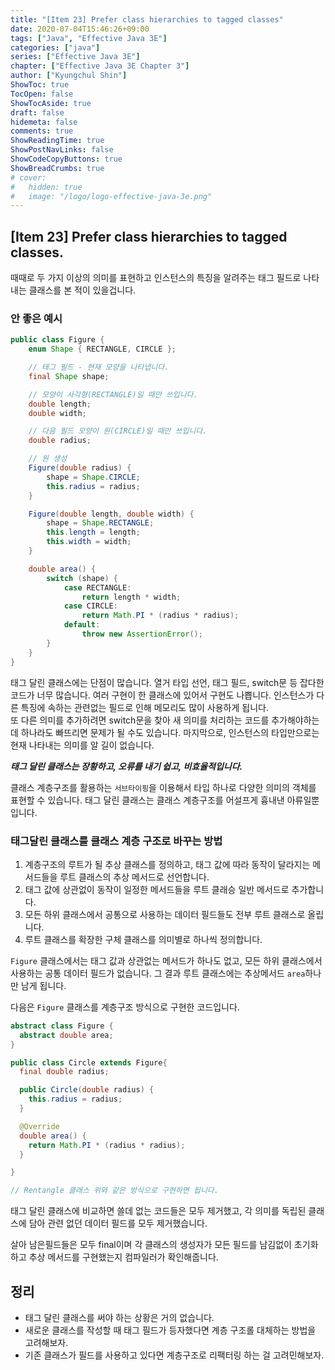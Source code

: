 ```yaml
---
title: "[Item 23] Prefer class hierarchies to tagged classes"
date: 2020-07-04T15:46:26+09:00
tags: ["Java", "Effective Java 3E"]
categories: ["java"]
series: ["Effective Java 3E"]
chapter: ["Effective Java 3E Chapter 3"]
author: ["Kyungchul Shin"]
ShowToc: true
TocOpen: false
ShowTocAside: true
draft: false
hidemeta: false
comments: true
ShowReadingTime: true
ShowPostNavLinks: false
ShowCodeCopyButtons: true
ShowBreadCrumbs: true
# cover:
#   hidden: true
#   image: "/logo/logo-effective-java-3e.png"
---
```

## [Item 23] Prefer class hierarchies to tagged classes.

때때로 두 가지 이상의 의미를 표현하고 인스턴스의 특징을 알려주는 태그 필드로 나타내는 클래스를 본 적이 있을겁니다.

### 안 좋은 예시
``` java
public class Figure {
    enum Shape { RECTANGLE, CIRCLE };

    // 태그 필드 - 현재 모양을 나타냅니다.
    final Shape shape;

    // 모양이 사각형(RECTANGLE)일 때만 쓰입니다.
    double length;
    double width;

    // 다음 필드 모양이 원(CIRCLE)일 때만 쓰입니다.
    double radius;

    // 원 생성
    Figure(double radius) {
        shape = Shape.CIRCLE;
        this.radius = radius;
    }

    Figure(double length, double width) {
        shape = Shape.RECTANGLE;
        this.length = length;
        this.width = width;
    }

    double area() {
        switch (shape) {
            case RECTANGLE:
                return length * width;
            case CIRCLE:
                return Math.PI * (radius * radius);
            default:
                throw new AssertionError();
        }
    }
}
```

태그 달린 클래스에는 단점이 많습니다. 열거 타입 선언, 태그 필드, switch문 등 잡다한 코드가 너무 많습니다. 여러 구현이 한 클래스에 있어서 구현도 나쁩니다. 인스턴스가 다른 특징에 속하는 관련없는 필드로 인해 메모리도 많이 사용하게 됩니다.   
또 다른 의미를 추가하려면 switch문을 찾아 새 의미를 처리하는 코드를 추가해야하는 데 하나라도 빠뜨리면 문제가 될 수도 있습니다. 마지막으로, 인스턴스의 타입만으로는 현재 나타내는 의미를 알 길이 없습니다.
   
***태그 달린 클래스는 장황하고, 오류를 내기 쉽고, 비효율적입니다.***
   
클래스 계층구조를 활용하는 `서브타이핑`을 이용해서 타입 하나로 다양한 의미의 객체를 표현할 수 있습니다. 태그 달린 클래스는 클래스 계층구조를 어설프게 흉내낸 아류일뿐입니다.
   
### 태그달린 클래스를 클래스 계층 구조로 바꾸는 방법
1. 계층구조의 루트가 될 추상 클래스를 정의하고, 태그 값에 따라 동작이 달라지는 메서드들을 루트 클래스의 추상 메서드로 선언합니다.
2. 태그 값에 상관없이 동작이 일정한 메서드들을 루트 클래승 일반 메서드로 추가합니다.
3. 모든 하위 클래스에서 공통으로 사용하는 데이터 필드들도 전부 루트 클래스로 올립니다.
4. 루트 클래스를 확장한 구체 클래스를 의미별로 하나씩 정의합니다.
   
`Figure` 클래스에서는 태그 값과 상관없는 메서드가 하나도 없고, 모든 하위 클래스에서 사용하는 공통 데이터 필드가 없습니다. 그 결과 루트 클래스에는 추상메서드 `area`하나만 남게 됩니다.   
    
다음은 `Figure` 클래스를 계층구조 방식으로 구현한 코드입니다.
``` java
abstract class Figure {
  abstract double area;
}

public class Circle extends Figure{
  final double radius;

  public Circle(double radius) {
    this.radius = radius;
  }

  @Override
  double area() {
    return Math.PI * (radius * radius);
  }

}

// Rentangle 클래스 위와 같은 방식으로 구현하면 됩니다.
```
태그 달린 클래스에 비교하면 쓸데 없는 코드들은 모두 제거했고, 각 의미를 독립된 클래스에 담아 관련 없던 데이터 필드를 모두 제거했습니다.
   
살아 남은필드들은 모두 final이며 각 클래스의 생성자가 모든 필드를 남김없이 초기화하고 추상 메서드를 구현했는지 컴파일러가 확인해줍니다.
## 정리
- 태그 달린 클래스를 써야 하는 상황은 거의 없습니다.
- 새로운 클래스를 작성할 때 태그 필드가 등자했다면 계층 구조롤 대체하는 방법을 고려해보자.
- 기존 클래스가 필드를 사용하고 있다면 계층구조로 리팩터링 하는 걸 고려민해보자.